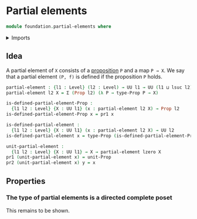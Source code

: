 # Partial elements

```agda
module foundation.partial-elements where
```

<details><summary>Imports</summary>

```agda
open import foundation.dependent-pair-types
open import foundation.unit-type
open import foundation.universe-levels

open import foundation-core.propositions
```

</details>

## Idea

A partial element of `X` consists of a
[proposition](foundation-core.propositions.md) `P` and a map `P → X`. We say
that a partial element `(P, f)` is defined if the proposition `P` holds.

```agda
partial-element : {l1 : Level} (l2 : Level) → UU l1 → UU (l1 ⊔ lsuc l2)
partial-element l2 X = Σ (Prop l2) (λ P → type-Prop P → X)

is-defined-partial-element-Prop :
  {l1 l2 : Level} {X : UU l1} (x : partial-element l2 X) → Prop l2
is-defined-partial-element-Prop x = pr1 x

is-defined-partial-element :
  {l1 l2 : Level} {X : UU l1} (x : partial-element l2 X) → UU l2
is-defined-partial-element x = type-Prop (is-defined-partial-element-Prop x)

unit-partial-element :
  {l1 l2 : Level} {X : UU l1} → X → partial-element lzero X
pr1 (unit-partial-element x) = unit-Prop
pr2 (unit-partial-element x) y = x
```

## Properties

### The type of partial elements is a directed complete poset

This remains to be shown.
